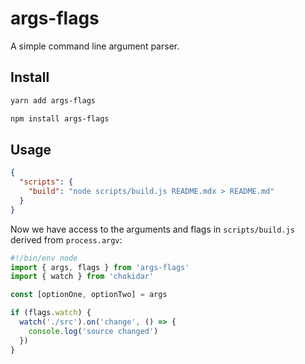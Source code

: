# args-flags

A simple command line argument parser.

## Install

```bash
yarn add args-flags
```

```bash
npm install args-flags
```

## Usage

```json
{
  "scripts": {
    "build": "node scripts/build.js README.mdx > README.md"
  }
}
```

Now we have access to the arguments and flags in `scripts/build.js` derived from `process.argv`:

```js
#!/bin/env node
import { args, flags } from 'args-flags'
import { watch } from 'chokidar'

const [optionOne, optionTwo] = args

if (flags.watch) {
  watch('./src').on('change', () => {
    console.log('source changed')
  })
}
```
